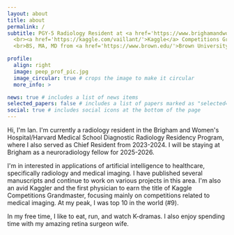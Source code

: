 ```yaml
---
layout: about
title: about
permalink: /
subtitle: PGY-5 Radiology Resident at <a href='https://www.brighamandwomens.org/radiology/education-and-training'>Brigham and Women's Hospital</a>. 
  <br><a href='https://kaggle.com/vaillant/'>Kaggle</a> Competitions Grandmaster.</br>
  <br>BS, MA, MD from <a href='https://www.brown.edu/'>Brown University.</a></br>

profile:
  align: right
  image: peep_prof_pic.jpg
  image_circular: true # crops the image to make it circular
  more_info: >

news: true # includes a list of news items
selected_papers: false # includes a list of papers marked as "selected={true}"
social: true # includes social icons at the bottom of the page
---
```


Hi, I'm Ian. I'm currently a radiology resident in the Brigham and Women's Hospital/Harvard Medical School Diagnostic Radiology Residency Program, where I also served as Chief Resident from 2023-2024. I will be staying at Brigham as a neuroradiology fellow for 2025-2026. 

I'm in interested in applications of artificial intelligence to healthcare, specifically radiology and medical imaging. I have published several manuscripts and continue to work on various projects in this area. I'm also an avid Kaggler and the first physician to earn the title of Kaggle Competitions Grandmaster, focusing mainly on competitions related to medical imaging. At my peak, I was top 10 in the world (#9).

In my free time, I like to eat, run, and watch K-dramas. I also enjoy spending time with my amazing retina surgeon wife.